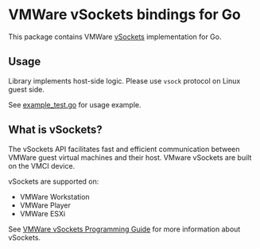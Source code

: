 # VMWare vSockets bindings for Go

This package contains VMWare [vSockets](https://developer.vmware.com/docs/5521/vmware-vsockets-programming-guide/doc/vsockPreface.html) implementation for Go.

## Usage

Library implements host-side logic. Please use `vsock` protocol on Linux guest side.

See [example_test.go](example_test.go) for usage example.

## What is vSockets?

The vSockets API facilitates fast and efficient communication between VMWare guest virtual machines and their host.
VMware vSockets are built on the VMCI device.

vSockets are supported on:

* VMWare Workstation
* VMWare Player
* VMWare ESXi

See [VMWare vSockets Programming Guide](https://developer.vmware.com/docs/5521/vmware-vsockets-programming-guide/doc/vsockPreface.html) for more information about vSockets.
